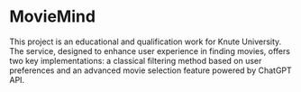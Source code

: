 # MovieMind
This project is an educational and qualification work for Knute University. The service, designed to enhance user experience in finding movies, offers two key implementations: a classical filtering method based on user preferences and an advanced movie selection feature powered by ChatGPT API.
